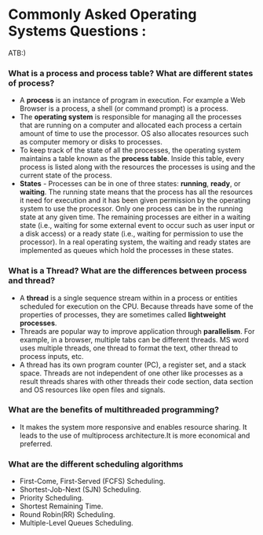 # Commonly Asked Operating Systems Questions : 
ATB:)

### What is a process and process table? What are different states of process?
- A **process** is an instance of program in execution. For example a Web Browser is a process, a shell (or command prompt) is a process.
- The **operating system** is responsible for managing all the processes that are running on a computer and allocated each process a certain amount of time to use the processor. OS also allocates resources such as computer memory or disks to processes. 
- To keep track of the state of all the processes, the operating system maintains a table known as the **process table**. Inside this table, every process is listed along with the resources the processes is using and the current state of the process. 
- **States** - Processes can be in one of three states: **running**, **ready**, or **waiting**. The running state means that the process has all the resources it need for execution and it has been given permission by the operating system to use the processor. Only one process can be in the running state at any given time. The remaining processes are either in a waiting state (i.e., waiting for some external event to occur such as user input or a disk access) or a ready state (i.e., waiting for permission to use the processor). In a real operating system, the waiting and ready states are implemented as queues which hold the processes in these states. 
 
 ### What is a Thread? What are the differences between process and thread? 
 - A **thread** is a single sequence stream within in a process or entities scheduled for execution on the CPU. Because threads have some of the properties of processes, they are sometimes called **lightweight processes**.
 - Threads are popular way to improve application through **parallelism**. For example, in a browser, multiple tabs can be different threads. MS word uses multiple threads, one thread to format the text, other thread to process inputs, etc. 
 - A thread has its own program counter (PC), a register set, and a stack space. Threads are not independent of one other like processes as a result threads shares with other threads their code section, data section and OS resources like open files and signals. 

### What are the benefits of multithreaded programming? 
- It makes the system more responsive and enables resource sharing. It leads to the use of multiprocess architecture.It is more economical and preferred. 

### What are the different scheduling algorithms 
- First-Come, First-Served (FCFS) Scheduling. 
- Shortest-Job-Next (SJN) Scheduling. 
- Priority Scheduling. 
- Shortest Remaining Time. 
- Round Robin(RR) Scheduling. 
- Multiple-Level Queues Scheduling. 
